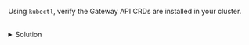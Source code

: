 Using `kubectl`, verify the Gateway API CRDs are installed in your cluster.

<br>
<details><summary>Solution</summary>
<br>

```bash
# Verify the CRDs are installed
kubectl get crds | grep gateway

```{{exec}}

</details>